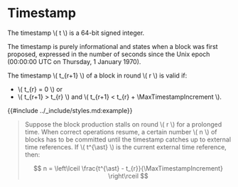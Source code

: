 $$
\newcommand \MaxTimestampIncrement {\Delta t_{\max}}
$$

# Timestamp

The timestamp \\( t \\) is a 64-bit signed integer.

The timestamp is purely informational and states when a block was first proposed,
expressed in the number of seconds since the Unix epoch (00:00:00 UTC on Thursday,
1 January 1970).

The timestamp \\( t_{r+1} \\) of a block in round \\( r \\) is valid if:

- \\( t_{r} = 0 \\) or
- \\( t_{r+1} > t_{r} \\) and \\( t_{r+1} < t_{r} + \MaxTimestampIncrement \\).

{{#include ../_include/styles.md:example}}
> Suppose the block production stalls on round \\( r \\) for a prolonged time. When
> correct operations resume, a certain number \\( n \\) of blocks has to be committed
> until the timestamp catches up to external time references. If \\( t^{\ast} \\)
> is the current external time reference, then:
>
> $$
> n = \left\lceil \frac{t^{\ast} - t_{r}}{\MaxTimestampIncrement} \right\rceil
> $$
